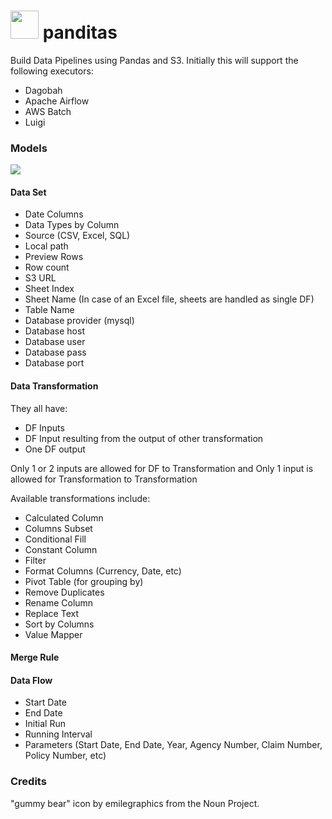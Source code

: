 # <img height="45" src="https://raw.githubusercontent.com/ivansabik/panditas/master/doc/icon.png" /> panditas

Build Data Pipelines using Pandas and S3. Initially this will support the following executors:
- Dagobah
- Apache Airflow
- AWS Batch
- Luigi

### Models

<img src="https://raw.githubusercontent.com/ivansabik/panditas/master/doc/models.png" />

#### Data Set

- Date Columns
- Data Types by Column
- Source (CSV, Excel, SQL)
- Local path
- Preview Rows
- Row count
- S3 URL
- Sheet Index
- Sheet Name (In case of an Excel file, sheets are handled as single DF)
- Table Name
- Database provider (mysql)
- Database host
- Database user
- Database pass
- Database port

#### Data Transformation

They all have:
- DF Inputs
- DF Input resulting from the output of other transformation
- One DF output

Only 1 or 2 inputs are allowed for DF to Transformation and Only 1 input is allowed for Transformation to Transformation

Available transformations include:
- Calculated Column
- Columns Subset
- Conditional Fill
- Constant Column
- Filter
- Format Columns (Currency, Date, etc)
- Pivot Table (for grouping by)
- Remove Duplicates
- Rename Column
- Replace Text
- Sort by Columns
- Value Mapper

#### Merge Rule

#### Data Flow

- Start Date
- End Date
- Initial Run
- Running Interval
- Parameters (Start Date, End Date, Year, Agency Number, Claim Number, Policy Number, etc)

### Credits

"gummy bear" icon by emilegraphics from the Noun Project.
